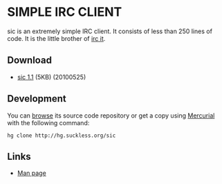 SIMPLE IRC CLIENT
=================
sic is an extremely simple IRC client. It consists of less than 250 lines of code. It is the little brother of [irc it](/ii).

Download
--------
* [sic 1.1](http://dl.suckless.org/tools/sic-1.1.tar.gz) (5KB) (20100525)

Development
-----------
You can [browse](http://hg.suckless.org/sic) its source code repository or get a copy using [Mercurial](http://www.selenic.com/mercurial/) with the following command:

	hg clone http://hg.suckless.org/sic

Links
-----
* [Man page](http://man.suckless.org/tools/1/sic)
